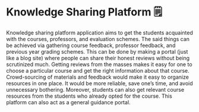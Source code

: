 # Knowledge Sharing Platform 🗒

Knowledge sharing platform application aims to get the students acquainted with the courses, professors, and evaluation schemes. The said things can be achieved via gathering course feedback, professor feedback, and previous year grading schemes. This can be done by making a portal (just like a blog site) where people can share their honest reviews without being scrutinized much. Getting reviews from the masses makes it easy for one to choose a particular course and get the right information about that course. Crowd-sourcing of materials and feedback would make it easy to organize resources in one place. It would be more reliable, save one’s time, and avoid unnecessary bothering. Moreover, students can also get relevant course resources from the students who already opted for the course. This platform can also act as a general guidance portal.
